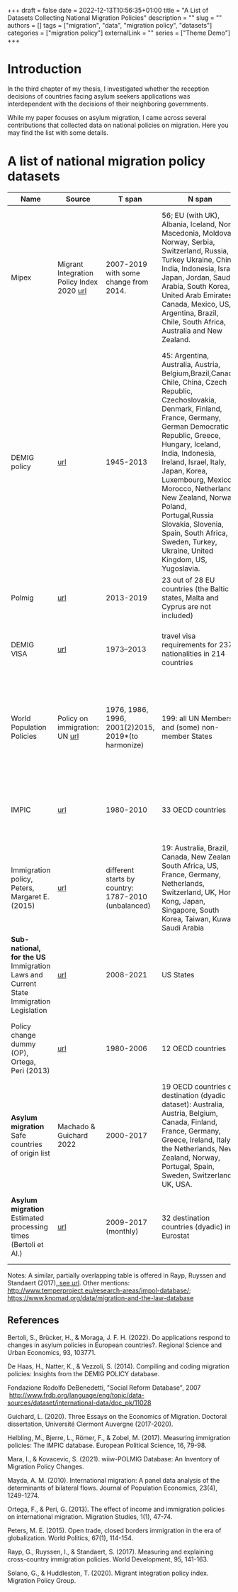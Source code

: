 +++ 
draft = false
date = 2022-12-13T10:56:35+01:00
title = "A List of Datasets Collecting National Migration Policies"
description = ""
slug = ""
authors = []
tags = ["migration", "data", "migration policy", "datasets"]
categories = ["migration policy"]
externalLink = ""
series = ["Theme Demo"]
+++

# Introduction
In the third chapter of my thesis, I investigated whether the reception decisions of countries facing asylum seekers applications was interdependent with the decisions of their neighboring governments. 

While my paper focuses on asylum migration, I came across several contributions that collected data on national policies on migration.
Here you may find the list with some details.





# A list of national migration policy datasets 
|	**Name** |**Source** | **T span** |      N span     | **Values span**  |     Notes     |
|----|----|---|----|----|---|
|Mipex | Migrant Integration Policy Index 2020 [url](https://www.mipex.eu/) | 2007-2019 with some change from 2014. |  56; EU (with UK), Albania, Iceland, North Macedonia, Moldova, Norway, Serbia, Switzerland, Russia, Turkey Ukraine, China, India, Indonesia, Israel, Japan, Jordan, Saudi Arabia, South Korea, United Arab Emirates, Canada, Mexico, US, Argentina, Brazil, Chile, South Africa, Australia and New Zealand.<sub><sup> | 0 to 100 for each subindicator. Policy area score: avg. cross indicators. Tot score: avg. cross policy areas. | Policy indicator components relate to one of 8 policy areas: Labour market mobility; Family reunification; Education; Political participation; Permanent residence; Access to nationality; Anti-discrimination; and Health.|
|DEMIG policy | [url](https://www.migrationinstitute.org/data/demig-data/demig-policy-1) |1945-2013  |45: Argentina, Australia, Austria, Belgium,Brazil,Canada, Chile, China, Czech Republic, Czechoslovakia, Denmark, Finland, France, Germany, German Democratic Republic, Greece, Hungary, Iceland, India, Indonesia, Ireland, Israel, Italy, Japan, Korea, Luxembourg, Mexico, Morocco, Netherlands, New Zealand, Norway, Poland, Portugal,Russia Slovakia, Slovenia, Spain, South Africa, Sweden, Turkey, Ukraine, United Kingdom, US, Yugoslavia. | Policy change: more restrictive (+1) or less restrictive (-1) (0 is also possible) within the existing legal system; Magnitude: major, mid-level, minor or fine-tuning change. | Other info exists on: policy area (border control, legal entry, integration, exit), policy tool (recruitment agreements, work permit, expulsion, quota, regularization, etc.), migrant group (low/high-skilled workers, family members, refugees, irregular migrants, students etc.) and origin (all foreign nationalities, EU citizens, specific nationalities etc.) targeted. |
|Polmig | [url](https://wiiw.ac.at/wiiw-polmig-database-an-inventory-of-migration-policy-changes-in-europe-2013-2019-p-5809.html)|  2013-2019 | 23 out of 28 EU countries (the Baltic states, Malta and Cyprus are not included) | as DEMIG policy | Continuation of DEMIG policy.  |
|DEMIG VISA  | [url](https://www.migrationinstitute.org/data/demig-data/demig-visa-data)|1973–2013 |travel visa requirements for 237 nationalities in 214 countries | 0: Visa/Exit permit not needed; 1: needed; 2:not allowed to travel to dest.| |
|World Population  Policies | Policy on immigration: UN [url](https://esa.un.org/poppolicy/about_database.aspx) | 1976, 1986, 1996, 2001(2)2015, 2019*(to harmonize) | 199: all UN Members and (some) non-member States| Raise; Maintain; Lower; No intervention; No official policy |  Subcategories (with missing values): permanent settlement; temporary work; highly skilled workers; family reunif.; integration; govt. view.|
|IMPIC | [url](http://www.impic-project.eu/data/)|1980-2010 |33 OECD countries |indicators' restrictiveness scale: 0 to 1 | comparable to DEMIG: see [url](https://bibliothek.wzb.eu/pdf/2016/vi16-202.pdf). 4 fields: labour migration; family reunification; asylum/refugees; co-ethnics.  |
|Immigration policy, Peters, Margaret E. (2015) |[url](https://www.jstor.org/stable/24578340) |different starts by country: 1787-2010 (unbalanced)|19: Australia, Brazil, Canada, New Zealand, South Africa, US, France, Germany, Netherlands, Switzerland, UK, Hong Kong, Japan, Singapore, South Korea, Taiwan, Kuwait, Saudi Arabia|PCA based on several hand-collected indicators| Areas considered: border regulations, enforcement, immigrant rights.|
|**Sub-national, for the US** Immigration Laws and Current State Immigration Legislation | [url](https://www.ncsl.org/research/immigration/immigration-laws-database.aspx) | 2008-2021 | US States | Rich qualitative description, many subsections. ||
|Policy change dummy (OP),  Ortega, Peri (2013) |[url](https://academic.oup.com/migration/article/1/1/47/941391)| 1980-2006| 12 OECD countries   | Entry restriction changes: loosening (-1) vs tightening (+1) | Builds on collections from  Mayda and Patel (2004) and Fondazione Rodolfo De Benedetti (2007)|
|**Asylum migration** Safe countries of origin list | Machado & Guichard 2022 |2000-2017|19 OECD countries of destination (dyadic dataset): Australia, Austria, Belgium, Canada, Finland, France, Germany, Greece, Ireland, Italy, the Netherlands, New Zealand, Norway, Portugal, Spain, Sweden, Switzerland, UK, USA. |Specific policy: classification of an origin country as safe in the context of asylum requests| One version of the data collected is found in Chapter 3 of Guichard 2020 [url](https://www.google.com/url?sa=t&rct=j&q=&esrc=s&source=web&cd=&cad=rja&uact=8&ved=2ahUKEwj3sJaw4vb7AhUqh_0HHQouAKYQFnoECA4QAQ&url=https%3A%2F%2Fwww.theses.fr%2F2020CLFAD008.pdf&usg=AOvVaw18GN_nc1y0U0XkAzKumDx5) |
|**Asylum migration** Estimated processing times (Bertoli et Al.) | [url](https://doi.org/10.1016/j.regsciurbeco.2022.103771) | 2009-2017 (monthly) |32 destination countries (dyadic) in Eurostat | Processing times are predicted based on stocks of first-time and pending applications | More measures from Eurostat are detailed in the paper.

Notes: A similar, partially overlapping table is offered in Rayp, Ruyssen and Standaert (2017)[, see url](https://www.sciencedirect.com/science/article/abs/pii/S0305750X17300505). Other mentions: http://www.temperproject.eu/research-areas/impol-database/; https://www.knomad.org/data/migration-and-the-law-database






## References

Bertoli, S., Brücker, H., & Moraga, J. F. H. (2022). Do applications respond to changes in asylum policies in European countries?. Regional Science and Urban Economics, 93, 103771.

De Haas, H., Natter, K., & Vezzoli, S. (2014). Compiling and coding migration policies: Insights from the DEMIG POLICY database.

Fondazione Rodolfo DeBenedetti, "Social Reform Database", 2007
 <http://www.frdb.org/language/eng/topic/data-sources/dataset/international-data/doc_pk/11028> 

Guichard, L. (2020). Three Essays on the Economics of Migration. Doctoral dissertation, Université Clermont Auvergne (2017-2020).

Helbling, M., Bjerre, L., Römer, F., & Zobel, M. (2017). Measuring immigration policies: The IMPIC database. European Political Science, 16, 79-98.

Mara, I., & Kovacevic, S. (2021). wiiw-POLMIG Database: An Inventory of Migration Policy Changes.

Mayda, A. M. (2010). International migration: A panel data analysis of the determinants of bilateral flows. Journal of Population Economics, 23(4), 1249-1274.

Ortega, F., & Peri, G. (2013). The effect of income and immigration policies on international migration. Migration Studies, 1(1), 47-74.

Peters, M. E. (2015). Open trade, closed borders immigration in the era of globalization. World Politics, 67(1), 114-154.

Rayp, G., Ruyssen, I., & Standaert, S. (2017). Measuring and explaining cross-country immigration policies. World Development, 95, 141-163.

Solano, G., & Huddleston, T. (2020). Migrant integration policy index. Migration Policy Group.